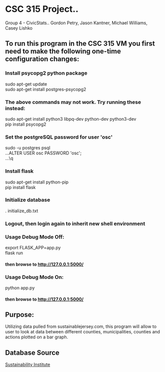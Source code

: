 
# CSC 315 Project..
Group 4 - CivicStats..
Gordon Petry, Jason Kantner, Michael Williams, Casey Lishko

## To run this program in the CSC 315 VM you first need to make the following one-time configuration changes:

### Install psycopg2 python package
sudo apt-get update  
sudo apt-get install postgres-psycopg2

### The above commands may not work. Try running these instead:
sudo apt-get install python3 libpq-dev python-dev python3-dev  
pip install psycopg2

### Set the postgreSQL password for user 'osc'
sudo -u postgres psql  
...ALTER USER osc PASSWORD 'osc';  
...\q

### Install flask
sudo apt-get install python-pip  
pip install flask

### Initialize database
. initialize_db.txt

### Logout, then login again to inherit new shell environment

### Usage Debug Mode Off:
export FLASK_APP=app.py  
flask run
#### then browse to http://127.0.0.1:5000/

### Usage Debug Mode On:
python app.py
#### then browse to http://127.0.0.1:5000/

## Purpose:
Utilizing data pulled from sustainablejersey.com, this
program will allow to user to look at data between different
counties, municipalities, counties and actions plotted on
a bar graph.

## Database Source

[Sustainability Institute](https://si.tcnj.edu/)
